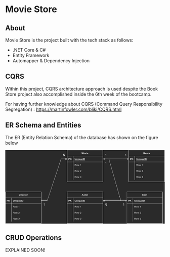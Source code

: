 # Movie Store

## About 

Movie Store is the project built with the tech stack as follows:

- .NET Core & C#
- Entity Framework
- Automapper & Dependency Injection

## CQRS

Within this project, CQRS architecture approach is used despite the Book Store project also accomplished inside the 6th week of the bootcamp.

For having further knowledge about CQRS (Command Query Responsibility Segregation) : https://martinfowler.com/bliki/CQRS.html

## ER Schema and Entities

The ER (Entity Relation Schema) of the database has shown on the figure below

![er](./img/er.png)

## CRUD Operations

EXPLAINED SOON!